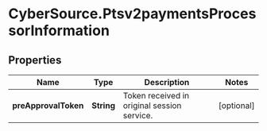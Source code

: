 # CyberSource.Ptsv2paymentsProcessorInformation

## Properties
Name | Type | Description | Notes
------------ | ------------- | ------------- | -------------
**preApprovalToken** | **String** | Token received in original session service. | [optional] 



